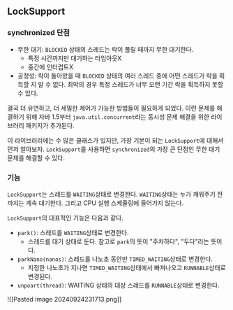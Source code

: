 
## LockSupport

### synchronized 단점
- 무한 대기: `BLOCKED` 상태의 스레드는 락이 풀릴 때까지 무한 대기한다.
	- 특정 시간까지만 대기하는 타임아웃X
	- 중간에 인터럽트X
- 공정성: 락이 돌아왔을 때 `BLOCKED` 상태의 여러 스레드 중에 어떤 스레드가 락을 획득할 지 알 수 없다. 최악의 경우 특정 스레드가 너무 오랜 기간 락을 획득하지 못할 수 있다.

결국 더 유연하고, 더 세밀한 제어가 가능한 방법들이 필요하게 되었다.
이런 문제를 해결하기 위해 자바 1.5부터 `java.util.concurrent`라는 동시성 문제 해결을 위한 라이브러리 패키지가 추가된다.

이 라이브러리에는 수 많은 클래스가 있지만, 가장 기본이 되는 `LockSupport`에 대해서 먼저 알아보자.
`LockSupport`를 사용하면 `synchronized`의 가장 큰 단점인 무한 대기 문제를 해결할 수 있다.

### 기능
`LockSupport`는 스레드를 `WAITING`상태로 변경한다.
`WAITING`상태는 누가 깨워주기 전까지는 계속 대기한다. 그리고 CPU 실행 스케줄링에 들어가지 않는다.

`LockSupport`의 대표적인 기능은 다음과 같다.
- `park()`: 스레드를 `WAITING`상태로 변경한다.
	- 스레드를 대기 상태로 둔다. 참고로 `park`의 뜻이 "주차하다", "두다"라는 뜻이다.
- `parkNano(nanos)`: 스레드를 나노초 동안만 `TIMED_WAITING`상태로 변경한다.
	- 지정한 나노초가 지나면 `TIMED_WAITING`상태에서 빠져나오고 `RUNNABLE`상태로 변경된다.
- `unpoart(thread)`: WAITING 상태의 대상 스레드를 `RUNNABLE`상태로 변경한다.

![[Pasted image 20240924231713.png]]